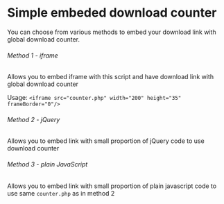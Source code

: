 # Simple embeded download counter
You can choose from various methods to embed your download link with global download counter.

###### Method 1 - iframe
Allows you to embed iframe with this script and have download link with global download counter

Usage:
`<iframe src="counter.php" width="200" height="35" frameBorder="0"/>`

###### Method 2 - jQuery
Allows you to embed link with small proportion of jQuery code to use download counter

###### Method 3 - plain JavaScript
Allows you to embed link with small proportion of plain javascript code to use same `counter.php` as in method 2
